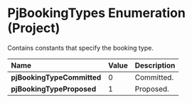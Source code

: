 
# PjBookingTypes Enumeration (Project)

Contains constants that specify the booking type.



|**Name**|**Value**|**Description**|
|:-----|:-----|:-----|
| **pjBookingTypeCommitted**|0|Committed.|
| **pjBookingTypeProposed**|1|Proposed.|
